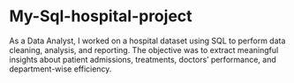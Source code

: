 # My-Sql-hospital-project
As a Data Analyst, I worked on a hospital dataset using SQL to perform data cleaning, analysis, and reporting. The objective was to extract meaningful insights about patient admissions, treatments, doctors’ performance, and department-wise efficiency.
